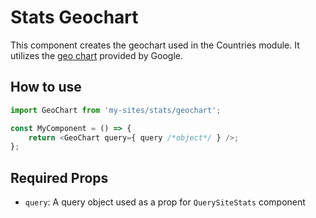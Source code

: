 # Stats Geochart

This component creates the geochart used in the Countries module. It utilizes the [geo chart](https://developers.google.com/chart/interactive/docs/gallery/geochart) provided by Google.

## How to use

```js
import GeoChart from 'my-sites/stats/geochart';

const MyComponent = () => {
	return <GeoChart query={ query /*object*/ } />;
};
```

## Required Props

- `query`: A query object used as a prop for `QuerySiteStats` component
